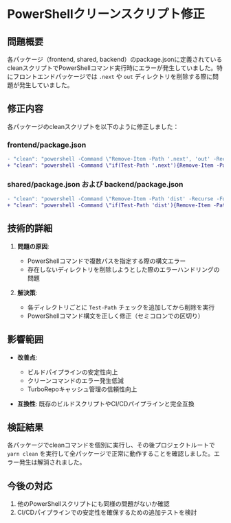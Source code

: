 # PowerShellクリーンスクリプト修正

## 問題概要

各パッケージ（frontend, shared, backend）のpackage.jsonに定義されているcleanスクリプトでPowerShellコマンド実行時にエラーが発生していました。特にフロントエンドパッケージでは `.next` や `out` ディレクトリを削除する際に問題が発生していました。

## 修正内容

各パッケージのcleanスクリプトを以下のように修正しました：

### frontend/package.json

```diff
- "clean": "powershell -Command \"Remove-Item -Path '.next', 'out' -Recurse -Force -ErrorAction SilentlyContinue\"",
+ "clean": "powershell -Command \"if(Test-Path '.next'){Remove-Item -Path '.next' -Recurse -Force}; if(Test-Path 'out'){Remove-Item -Path 'out' -Recurse -Force}\"",
```

### shared/package.json および backend/package.json

```diff
- "clean": "powershell -Command \"Remove-Item -Path 'dist' -Recurse -Force -ErrorAction SilentlyContinue\"",
+ "clean": "powershell -Command \"if(Test-Path 'dist'){Remove-Item -Path 'dist' -Recurse -Force}\"",
```

## 技術的詳細

1. **問題の原因**: 
   - PowerShellコマンドで複数パスを指定する際の構文エラー
   - 存在しないディレクトリを削除しようとした際のエラーハンドリングの問題

2. **解決策**:
   - 各ディレクトリごとに `Test-Path` チェックを追加してから削除を実行
   - PowerShellコマンド構文を正しく修正（セミコロンでの区切り）

## 影響範囲

- **改善点**: 
  - ビルドパイプラインの安定性向上
  - クリーンコマンドのエラー発生低減
  - TurboRepoキャッシュ管理の信頼性向上

- **互換性**: 既存のビルドスクリプトやCI/CDパイプラインと完全互換

## 検証結果

各パッケージでcleanコマンドを個別に実行し、その後プロジェクトルートで `yarn clean` を実行して全パッケージで正常に動作することを確認しました。エラー発生は解消されました。

## 今後の対応

1. 他のPowerShellスクリプトにも同様の問題がないか確認
2. CI/CDパイプラインでの安定性を確保するための追加テストを検討
